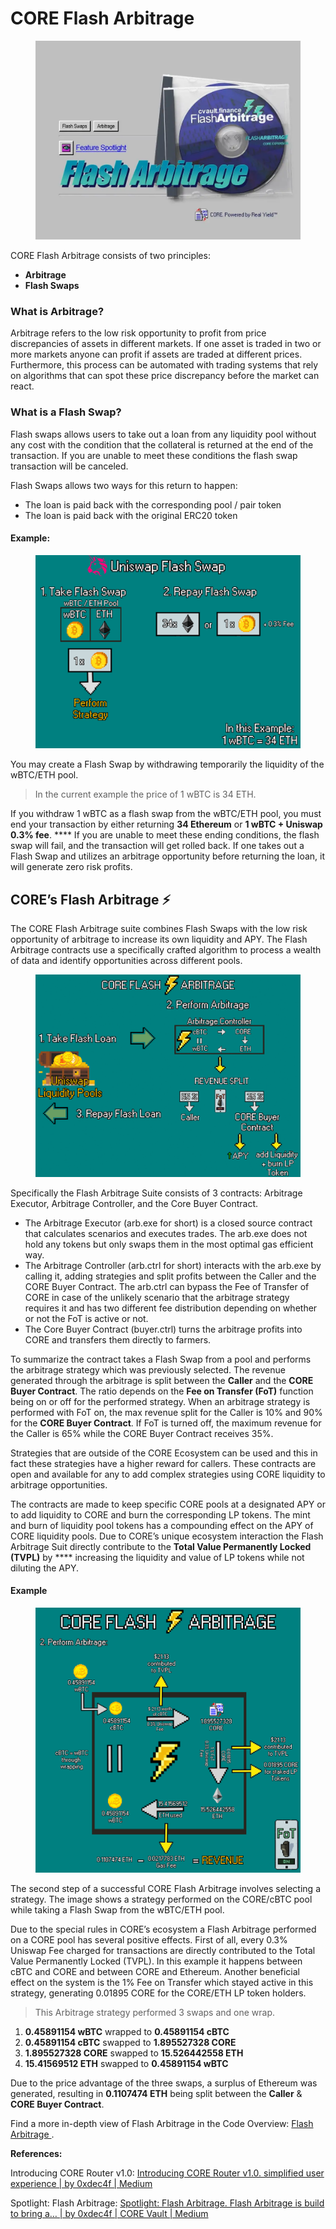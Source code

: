 # CORE Flash Arbitrage

<figure><img src="../../.gitbook/assets/image (11) (1).png" alt=""><figcaption></figcaption></figure>

CORE Flash Arbitrage consists of two principles:

* **Arbitrage**
* **Flash Swaps**

### What is Arbitrage? <a href="#0be8" id="0be8"></a>

Arbitrage refers to the low risk opportunity to profit from price discrepancies of assets in different markets. If one asset is traded in two or more markets anyone can profit if assets are traded at different prices. Furthermore, this process can be automated with trading systems that rely on algorithms that can spot these price discrepancy before the market can react.

### What is a Flash Swap? <a href="#987a" id="987a"></a>

Flash swaps allows users to take out a loan from any liquidity pool without any cost with the condition that the collateral is returned at the end of the transaction. If you are unable to meet these conditions the flash swap transaction will be canceled.

Flash Swaps allows two ways for this return to happen:

* The loan is paid back with the corresponding pool / pair token
* The loan is paid back with the original ERC20 token

#### Example:

<figure><img src="../../.gitbook/assets/image (9).png" alt=""><figcaption></figcaption></figure>

You may create a Flash Swap by withdrawing temporarily the liquidity of the wBTC/ETH pool.

> In the current example the price of 1 wBTC is 34 ETH.

If you withdraw 1 wBTC as a flash swap from the wBTC/ETH pool, you must end your transaction by either returning **34 Ethereum** or **1 wBTC + Uniswap 0.3% fee**. **** If you are unable to meet these ending conditions, the flash swap will fail, and the transaction will get rolled back. If one takes out a Flash Swap and utilizes an arbitrage opportunity before returning the loan, it will generate zero risk profits.



## **CORE’s Flash Arbitrage** ⚡ <a href="#16e1" id="16e1"></a>

The CORE Flash Arbitrage suite combines Flash Swaps with the low risk opportunity of arbitrage to increase its own liquidity and APY. The Flash Arbitrage contracts use a specifically crafted algorithm to process a wealth of data and identify opportunities across different pools.&#x20;

<figure><img src="../../.gitbook/assets/image.png" alt=""><figcaption></figcaption></figure>

Specifically the Flash Arbitrage Suite consists of 3 contracts: Arbitrage Executor, Arbitrage Controller, and the Core Buyer Contract.

* The Arbitrage Executor (arb.exe for short) is a closed source contract that calculates scenarios and executes trades. The arb.exe does not hold any tokens but only swaps them in the most optimal gas efficient way.
* The Arbitrage Controller (arb.ctrl for short) interacts with the arb.exe by calling it, adding strategies and split profits between the Caller and the CORE Buyer Contract. The arb.ctrl can bypass the Fee of Transfer of CORE in case of the unlikely scenario that the arbitrage strategy requires it and has two different fee distribution depending on whether or not the FoT is active or not.
* The Core Buyer Contract (buyer.ctrl) turns the arbitrage profits into CORE and transfers them directly to farmers.

To summarize the contract takes a Flash Swap from a pool and performs the arbitrage strategy which was previously selected. The revenue generated through the arbitrage is split between the **Caller** and the **CORE Buyer Contract**. The ratio depends on the **Fee on Transfer (FoT)** function being on or off for the performed strategy. When an arbitrage strategy is performed with FoT on, the max revenue split for the Caller is 10% and 90% for the **CORE Buyer Contract**. If FoT is turned off, the maximum revenue for the Caller is 65% while the CORE Buyer Contract receives 35%.

Strategies that are outside of the CORE Ecosystem can be used and this in fact these strategies have a higher reward for callers. These contracts are open and available for any to add complex strategies using CORE liquidity to arbitrage opportunities.

The contracts are made to keep specific CORE pools at a designated APY or to add liquidity to CORE and burn the corresponding LP tokens. The mint and burn of liquidity pool tokens has a compounding effect on the APY of CORE liquidity pools. Due to CORE’s unique ecosystem interaction the Flash Arbitrage Suit directly contribute to the **Total Value Permanently Locked (TVPL)** by **** increasing the liquidity and value of LP tokens while not diluting the APY.

#### Example

<figure><img src="../../.gitbook/assets/image (8).png" alt=""><figcaption></figcaption></figure>

The second step of a successful CORE Flash Arbitrage involves selecting a strategy. The image shows a strategy performed on the CORE/cBTC pool while taking a Flash Swap from the wBTC/ETH pool.

Due to the special rules in CORE’s ecosystem a Flash Arbitrage performed on a CORE pool has several positive effects. First of all, every 0.3% Uniswap Fee charged for transactions are directly contributed to the Total Value Permanently Locked (TVPL). In this example it happens between cBTC and CORE and between CORE and Ethereum. Another beneficial effect on the system is the 1% Fee on Transfer which stayed active in this strategy, generating 0.01895 CORE for the CORE/ETH LP token holders.

> This Arbitrage strategy performed 3 swaps and one wrap.

1. **0.45891154 wBTC** wrapped to **0.45891154 cBTC**
2. **0.45891154 cBTC** swapped to **1.895527328 CORE**
3. **1.895527328 CORE** swapped to **15.526442558 ETH**
4. **15.41569512 ETH** swapped to **0.45891154 wBTC**

Due to the price advantage of the three swaps, a surplus of Ethereum was generated, resulting in **0.1107474 ETH** being split between the **Caller** & **CORE Buyer Contract**.



Find a more in-depth view of Flash Arbitrage in the Code Overview: [Flash Arbitrage ](../../code-overview/flash-arbitrage.md).



**References:**

Introducing CORE Router v1.0: [Introducing CORE Router v1.0. simplified user experience | by 0xdec4f | Medium](https://0xdec4f.medium.com/introducing-core-router-v1-0-ef4b47c2add6)

Spotlight: Flash Arbitrage: [Spotlight: Flash Arbitrage. Flash Arbitrage is build to bring a… | by 0xdec4f | CORE Vault | Medium](https://medium.com/core-vault/spotlight-flash-arbitrage-d8c1a38a809e)
